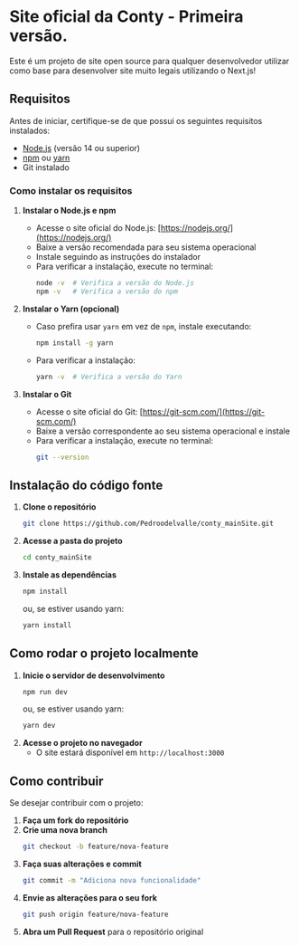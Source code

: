 # Site oficial da Conty - Primeira versão. 

Este é um projeto de site open source para qualquer desenvolvedor utilizar como base para desenvolver site muito legais utilizando o Next.js! 

## Requisitos

Antes de iniciar, certifique-se de que possui os seguintes requisitos instalados:

- [Node.js](https://nodejs.org/) (versão 14 ou superior)
- [npm](https://www.npmjs.com/) ou [yarn](https://yarnpkg.com/)
- Git instalado

### Como instalar os requisitos

1. **Instalar o Node.js e npm**
   - Acesse o site oficial do Node.js: [https://nodejs.org/](https://nodejs.org/)
   - Baixe a versão recomendada para seu sistema operacional
   - Instale seguindo as instruções do instalador
   - Para verificar a instalação, execute no terminal:
     ```sh
     node -v  # Verifica a versão do Node.js
     npm -v   # Verifica a versão do npm
     ```

2. **Instalar o Yarn (opcional)**
   - Caso prefira usar `yarn` em vez de `npm`, instale executando:
     ```sh
     npm install -g yarn
     ```
   - Para verificar a instalação:
     ```sh
     yarn -v  # Verifica a versão do Yarn
     ```

3. **Instalar o Git**
   - Acesse o site oficial do Git: [https://git-scm.com/](https://git-scm.com/)
   - Baixe a versão correspondente ao seu sistema operacional e instale
   - Para verificar a instalação, execute no terminal:
     ```sh
     git --version
     ```

## Instalação do código fonte

1. **Clone o repositório**
   ```sh
   git clone https://github.com/Pedroodelvalle/conty_mainSite.git
   ```
2. **Acesse a pasta do projeto**
   ```sh
   cd conty_mainSite
   ```
3. **Instale as dependências**
   ```sh
   npm install
   ```
   ou, se estiver usando yarn:
   ```sh
   yarn install
   ```

## Como rodar o projeto localmente

1. **Inicie o servidor de desenvolvimento**
   ```sh
   npm run dev
   ```
   ou, se estiver usando yarn:
   ```sh
   yarn dev
   ```
2. **Acesse o projeto no navegador**
   - O site estará disponível em `http://localhost:3000`

## Como contribuir

Se desejar contribuir com o projeto:

1. **Faça um fork do repositório**
2. **Crie uma nova branch**
   ```sh
   git checkout -b feature/nova-feature
   ```
3. **Faça suas alterações e commit**
   ```sh
   git commit -m "Adiciona nova funcionalidade"
   ```
4. **Envie as alterações para o seu fork**
   ```sh
   git push origin feature/nova-feature
   ```
5. **Abra um Pull Request** para o repositório original

